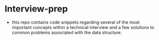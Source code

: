 # Interview-prep

- this repo contains code snippets regarding several of the most important concepts within a technical interview and a few solutions to common problems associated with the data structure.